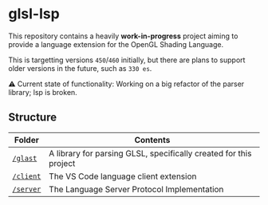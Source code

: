 # glsl-lsp
This repository contains a heavily **work-in-progress** project aiming to provide a language extension for the OpenGL Shading Language.

This is targetting versions `450`/`460` initially, but there are plans to support older versions in the future, such as `330 es`.

⚠ Current state of functionality: Working on a big refactor of the parser library; lsp is broken.

## Structure
| Folder               | Contents                                                          |
| -------------------- | ----------------------------------------------------------------- |
| [`/glast`](/glast)   | A library for parsing GLSL, specifically created for this project |
| [`/client`](/client) | The VS Code language client extension                             |
| [`/server`](/server) | The Language Server Protocol Implementation                       |